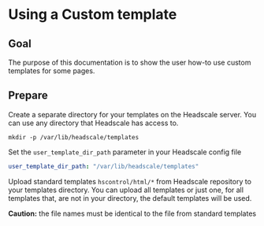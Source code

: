 # Using a Custom template

## Goal

The purpose of this documentation is to show the user how-to use custom templates for some pages.

## Prepare

Create a separate directory for your templates on the Headscale server.
You can use any directory that Headscale has access to.

```shell
mkdir -p /var/lib/headscale/templates
```

Set the `user_template_dir_path` parameter in your Headscale config file

```yaml
user_template_dir_path: "/var/lib/headscale/templates"
```

Upload standard templates `hscontrol/html/*` from Headscale repository to your templates directory.
You can upload all templates or just one, for all templates that, are not in your directory, the default templates will be used.

**Caution:** the file names must be identical to the file from standard templates

